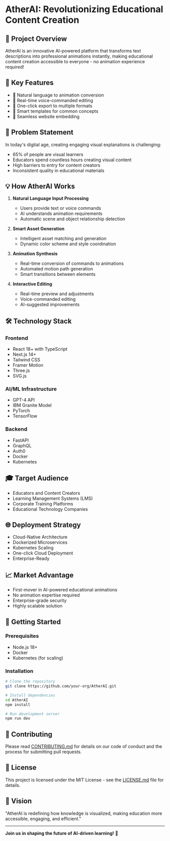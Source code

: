 # AtherAI: Revolutionizing Educational Content Creation

## 🚀 Project Overview

AtherAI is an innovative AI-powered platform that transforms text descriptions into professional animations instantly, making educational content creation accessible to everyone - no animation experience required!

## 🌟 Key Features

- 🔹 Natural language to animation conversion
- 🔹 Real-time voice-commanded editing
- 🔹 One-click export to multiple formats
- 🔹 Smart templates for common concepts
- 🔹 Seamless website embedding

## 🎯 Problem Statement

In today's digital age, creating engaging visual explanations is challenging:
- 65% of people are visual learners
- Educators spend countless hours creating visual content
- High barriers to entry for content creators
- Inconsistent quality in educational materials

## 💡 How AtherAI Works

1. **Natural Language Input Processing**
   - Users provide text or voice commands
   - AI understands animation requirements
   - Automatic scene and object relationship detection

2. **Smart Asset Generation**
   - Intelligent asset matching and generation
   - Dynamic color scheme and style coordination

3. **Animation Synthesis**
   - Real-time conversion of commands to animations
   - Automated motion path generation
   - Smart transitions between elements

4. **Interactive Editing**
   - Real-time preview and adjustments
   - Voice-commanded editing
   - AI-suggested improvements

## 🛠️ Technology Stack

### Frontend
- React 18+ with TypeScript
- Next.js 14+
- Tailwind CSS
- Framer Motion
- Three.js
- SVG.js

### AI/ML Infrastructure
- GPT-4 API
- IBM Granite Model
- PyTorch
- TensorFlow

### Backend
- FastAPI
- GraphQL
- Auth0
- Docker
- Kubernetes

## 🎓 Target Audience

- Educators and Content Creators
- Learning Management Systems (LMS)
- Corporate Training Platforms
- Educational Technology Companies

## 🌐 Deployment Strategy

- Cloud-Native Architecture
- Dockerized Microservices
- Kubernetes Scaling
- One-click Cloud Deployment
- Enterprise-Ready

## 📈 Market Advantage

- First-mover in AI-powered educational animations
- No animation expertise required
- Enterprise-grade security
- Highly scalable solution

## 🚀 Getting Started

### Prerequisites
- Node.js 18+
- Docker
- Kubernetes (for scaling)

### Installation

```bash
# Clone the repository
git clone https://github.com/your-org/AtherAI.git

# Install dependencies
cd AtherAI
npm install

# Run development server
npm run dev
```


## 🤝 Contributing

Please read [CONTRIBUTING.md](CONTRIBUTING.md) for details on our code of conduct and the process for submitting pull requests.

## 📄 License

This project is licensed under the MIT License - see the [LICENSE.md](LICENSE.md) file for details.

## 🌟 Vision

"AtherAI is redefining how knowledge is visualized, making education more accessible, engaging, and efficient."

---

**Join us in shaping the future of AI-driven learning!** 🚀
